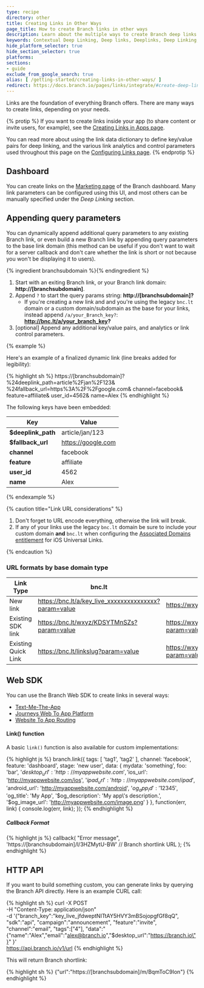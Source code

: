 ```yaml
---
type: recipe
directory: other
title: Creating Links in Other Ways
page_title: How to create Branch links in other ways
description: Learn about the multiple ways to create Branch deep links for iOS and Android apps.
keywords: Contextual Deep Linking, Deep links, Deeplinks, Deep Linking, Deeplinking, Deferred Deep Linking, Deferred Deeplinking, Google App Indexing, Google App Invites, Apple Universal Links, Apple Spotlight Search, Facebook App Links, AppLinks, Deepviews, Deep views, Link Properties, Redirect Customization, Mobile SDK, Web SDK, HTTP API
hide_platform_selector: true
hide_section_selector: true
platforms:
sections:
- guide
exclude_from_google_search: true
alias: [ /getting-started/creating-links-in-other-ways/ ]
redirect: https://docs.branch.io/pages/links/integrate/#create-deep-links
---
```


Links are the foundation of everything Branch offers. There are many ways to create links, depending on your needs.

{% protip %}
If you want to create links inside your app (to share content or invite users, for example), see the [Creating Links in Apps page]({{base.url}}/getting-started/creating-links/apps).

You can read more about using the link data dictionary to define key/value pairs for deep linking, and the various link analytics and control parameters used throughout this page on the [Configuring Links page]({{base.url}}/getting-started/configuring-links).
{% endprotip %}

## Dashboard

You can create links on the [Marketing page](https://dashboard.branch.io/#/marketing) of the Branch dashboard. Many link parameters can be configured using this UI, and most others can be manually specified under the _Deep Linking_ section.


## Appending query parameters

You can dynamically append additional query parameters to any existing Branch link, or even build a new Branch link by appending query parameters to the base link domain (this method can be useful if you don't want to wait for a server callback and don't care whether the link is short or not because you won't be displaying it to users).

{% ingredient branchsubdomain %}{% endingredient %}

1. Start with an exiting Branch link, or your Branch link domain: **http://[branchsubdomain]**.
1. Append `?` to start the query params string: **http://[branchsubdomain]?**
   - If you're creating a new link and and you're using the legacy `bnc.lt` domain or a custom domain/subdomain as the base for your links, instead append `/a/your_Branch_key?`: **http://bnc.lt/a/your_branch_key?**
1. [optional] Append any additional key/value pairs, and analytics or link control parameters.

{% example %}

Here's an example of a finalized dynamic link (line breaks added for legibility):

{% highlight sh %}
https://[branchsubdomain]?
  %24deeplink_path=article%2Fjan%2F123&
  %24fallback_url=https%3A%2F%2Fgoogle.com&
  channel=facebook&
  feature=affiliate&
  user_id=4562&
  name=Alex
{% endhighlight %}

The following keys have been embedded:

| Key | Value |
| --- | --- |
| **$deeplink_path** | article/jan/123 |
| **$fallback_url** | https://google.com |
| **channel** | facebook |
| **feature** | affiliate |
| **user_id** | 4562 |
| **name** | Alex |

{% endexample %}

{% caution title="Link URL considerations" %}
1. Don't forget to URL encode everything, otherwise the link will break.
1. If any of your links use the legacy `bnc.lt` domain be sure to include your custom domain **and** `bnc.lt` when configuring the [Associated Domains entitlement]({{base.url}}/getting-started/universal-app-links/guide/ios/#add-your-branch-link-domains) for iOS Universal Links.

{% endcaution %}

### URL formats by base domain type

| Link Type | bnc.lt | wxyz.app.link | customdomain.com |
| --- | --- | --- | --- |
| New link | https://bnc.lt/a/key_live_xxxxxxxxxxxxxxx?param=value | https://wxyz.app.link?param=value | https://customdomain.com/a/key_live_xxxxxxxxxxxxxxx?param=value
| Existing SDK link | https://bnc.lt/wxyz/KDSYTMnSZs?param=value | https://wxyz.app.link/KDSYTMnSZs?param=value | https://customdomain.com/wxyz/KDSYTMnSZs?param=value
| Existing Quick Link | https://bnc.lt/linkslug?param=value | https://wxyz.app.link/linkslug?param=value | https://customdomain.com/linkslug?param=value

## Web SDK

You can use the Branch Web SDK to create links in several ways:

- [Text-Me-The-App]({{base.url}}/features/text-me-the-app)
- [Journeys Web To App Platform]({{base.url}}/features/journeys)
- [Website To App Routing]({{base.url}}/features/website-to-app-routing)

#### Link() function

A basic `link()` function is also available for custom implementations:

{% highlight js %}
branch.link({
    tags: [ 'tag1', 'tag2' ],
    channel: 'facebook',
    feature: 'dashboard',
    stage: 'new user',
    data: {
        mydata: 'something',
        foo: 'bar',
        '$desktop_url': 'http://myappwebsite.com',
        '$ios_url': 'http://myappwebsite.com/ios',
        '$ipad_url': 'http://myappwebsite.com/ipad',
        '$android_url': 'http://myappwebsite.com/android',
        '$og_app_id': '12345',
        '$og_title': 'My App',
        '$og_description': 'My app\'s description.',
        '$og_image_url': 'http://myappwebsite.com/image.png'
    }
}, function(err, link) {
    console.log(err, link);
});
{% endhighlight %}

##### Callback Format

{% highlight js %}
callback(
    "Error message",
    'https://[branchsubdomain]/l/3HZMytU-BW' // Branch shortlink URL
);
{% endhighlight %}

## HTTP API

If you want to build something custom, you can generate links by querying the Branch API directly. Here is an example CURL call:

{% highlight sh %}
curl -X POST \
-H "Content-Type: application/json" \
-d '{"branch_key":"key_live_jfdweptNITtAY5HVY3mBSojopgfGf8qQ",
"sdk":"api",
"campaign":"announcement",
"feature":"invite",
"channel":"email",
"tags":["4"],
"data":"{\"name\":\"Alex\",\"email\":\"alex@branch.io\",\"$desktop_url\":\"https://branch.io\"}"
}' \
https://api.branch.io/v1/url
{% endhighlight %}

This will return Branch shortlink:

{% highlight sh %}
{"url":"https://[branchsubdomain]/m/BqmToC9Ion"}
{% endhighlight %}